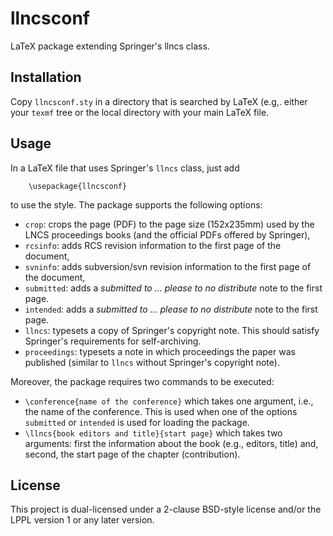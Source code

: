 # llncsconf
LaTeX package extending Springer's llncs class.

## Installation 
Copy `llncsconf.sty` in a directory that is searched by LaTeX
(e.g,. either your `texmf` tree or the local directory with your main
LaTeX file.

## Usage
In a LaTeX file that uses Springer's `llncs` class, just add
```
    \usepackage{llncsconf}
```
to use the style. The package supports the following options:
  * `crop`: crops the page (PDF) to the page size (152x235mm) used by
    the LNCS proceedings books (and the official PDFs offered by
    Springer),
  * `rcsinfo`: adds RCS revision information to the first page of
    the document,
  * `svninfo`: adds subversion/svn revision information to the
    first page of the document,
  * `submitted`: adds a *submitted to ... please to no distribute* note
    to the first page.
  * `intended`: adds a *submitted to ... please to no distribute* note
    to the first page.
  * `llncs`: typesets a copy of Springer's copyright note. This should
    satisfy Springer's requirements for self-archiving. 
  * `proceedings`: typesets a note in which proceedings the paper was
    published (similar to `llncs` without Springer's copyright note).

Moreover, the package requires two commands to be executed:
* `\conference{name of the conference}` which takes one argument,
  i.e., the name of the conference. This is used when one of the
  options `submitted` or `intended` is used for loading the package.
* `\llncs{book editors and title}{start page}` which takes two
  arguments: first the information about the book (e.g., editors,
  title) and, second, the start page of the chapter (contribution).
  

## License
This project is dual-licensed under a 2-clause BSD-style license and/or 
the LPPL version 1 or any later version. 
